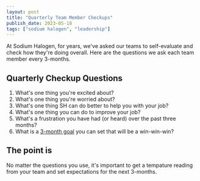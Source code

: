 ```yaml
---
layout: post
title: "Quarterly Team Member Checkups"
publish_date: 2023-05-18
tags: ["sodium halogen", "leadership"]
---
```


At Sodium Halogen, for years, we've asked our teams to self-evaluate and check how they're doing overall. Here are the questions we ask each team member every 3-months.

## Quarterly Checkup Questions

1. What's one thing you're excited about?
1. What's one thing you're worried about?
1. What's one thing SH can do better to help you with your job?
1. What's one thing you can do to improve your job?
1. What's a frustration you have had (or heard) over the past three months?
1. What is a [3-month goal](/3-month-goals) you can set that will be a win-win-win?

## The point is

No matter the questions you use, it's important to get a tempature reading from your team and set expectations for the next 3-months.
